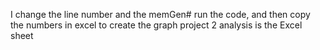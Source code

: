 I change the line number and the memGen# run the code, and then copy the numbers in excel to create the graph
project 2 analysis is the Excel sheet
